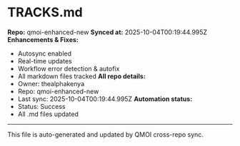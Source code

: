 # TRACKS.md

**Repo:** qmoi-enhanced-new
**Synced at:** 2025-10-04T00:19:44.995Z
**Enhancements & Fixes:**
- Autosync enabled
- Real-time updates
- Workflow error detection & autofix
- All markdown files tracked
**All repo details:**
- Owner: thealphakenya
- Repo: qmoi-enhanced-new
- Last sync: 2025-10-04T00:19:44.995Z
**Automation status:**
- Status: Success
- All .md files updated
---
This file is auto-generated and updated by QMOI cross-repo sync.
